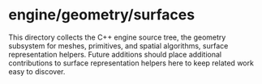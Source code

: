# engine/geometry/surfaces

This directory collects the C++ engine source tree, the geometry subsystem for meshes, primitives, and spatial algorithms, surface representation helpers.
Future additions should place additional contributions to surface representation helpers here to keep related work easy to discover.
